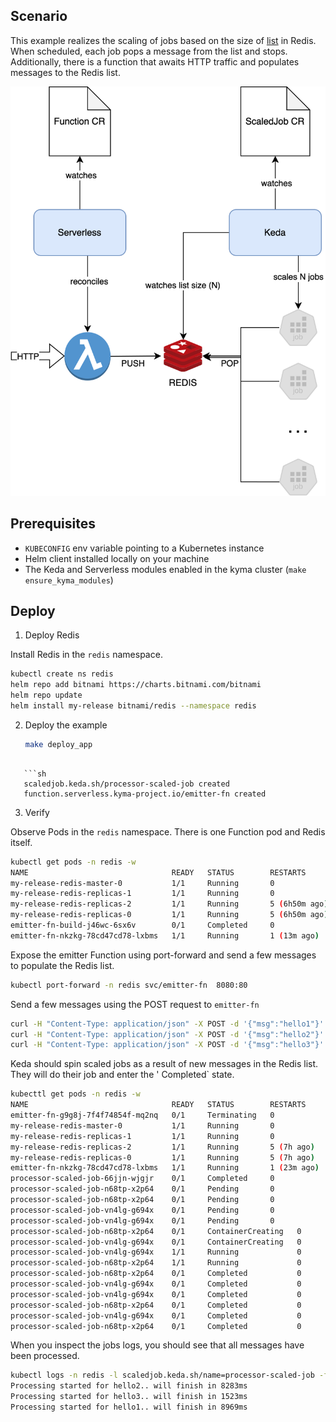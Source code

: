 ## Scenario

This example realizes the scaling of jobs based on the size of [list](https://redis.io/docs/data-types/lists/) in Redis.
When scheduled, each job pops a message from the list and stops.
Additionally, there is a function that awaits  HTTP traffic and populates messages to the Redis list.

![diagram](assets/scenario.drawio.svg)

## Prerequisites

 - `KUBECONFIG` env variable pointing to a Kubernetes instance
 - Helm client installed locally on your machine
 - The Keda and Serverless modules enabled in the kyma cluster (`make ensure_kyma_modules`)


## Deploy 

1. Deploy Redis

Install Redis in the `redis` namespace.

   ```sh
   kubectl create ns redis
   helm repo add bitnami https://charts.bitnami.com/bitnami
   helm repo update
   helm install my-release bitnami/redis --namespace redis
```

2. Deploy the example

   ```sh
   make deploy_app
```

   ```sh
   scaledjob.keda.sh/processor-scaled-job created
   function.serverless.kyma-project.io/emitter-fn created
```

3. Verify

Observe Pods in the `redis` namespace. There is one Function pod and Redis itself.
   ```sh
   kubectl get pods -n redis -w
   NAME                                READY   STATUS        RESTARTS        AGE
   my-release-redis-master-0           1/1     Running       0               9h
   my-release-redis-replicas-1         1/1     Running       0               9h
   my-release-redis-replicas-2         1/1     Running       5 (6h50m ago)   21h
   my-release-redis-replicas-0         1/1     Running       5 (6h50m ago)   21h
   emitter-fn-build-j46wc-6sx6v        0/1     Completed     0               14m
   emitter-fn-nkzkg-78cd47cd78-lxbms   1/1     Running       1 (13m ago)     14m
```

Expose the emitter Function using port-forward and send a few messages to populate the Redis list.

   ```sh
   kubectl port-forward -n redis svc/emitter-fn  8080:80
```

Send a few messages using the POST request to `emitter-fn`

   ```sh
   curl -H "Content-Type: application/json" -X POST -d '{"msg":"hello1"}' localhost:8080
   curl -H "Content-Type: application/json" -X POST -d '{"msg":"hello2"}' localhost:8080
   curl -H "Content-Type: application/json" -X POST -d '{"msg":"hello3"}' localhost:8080
```

Keda should spin scaled jobs as a result of new messages in the Redis list. They will do their job and enter the ' Completed` state.

```sh
kubecttl get pods -n redis -w 
NAME                                READY   STATUS        RESTARTS      AGE
emitter-fn-g9g8j-7f4f74854f-mq2nq   0/1     Terminating   0             21h
my-release-redis-master-0           1/1     Running       0             10h
my-release-redis-replicas-1         1/1     Running       0             10h
my-release-redis-replicas-2         1/1     Running       5 (7h ago)    21h
my-release-redis-replicas-0         1/1     Running       5 (7h ago)    21h
emitter-fn-nkzkg-78cd47cd78-lxbms   1/1     Running       1 (23m ago)   24m
processor-scaled-job-66jjn-wjgjr    0/1     Completed     0             12s
processor-scaled-job-n68tp-x2p64    0/1     Pending       0             0s
processor-scaled-job-n68tp-x2p64    0/1     Pending       0             0s
processor-scaled-job-vn4lg-g694x    0/1     Pending       0             0s
processor-scaled-job-vn4lg-g694x    0/1     Pending       0             0s
processor-scaled-job-n68tp-x2p64    0/1     ContainerCreating   0             0s
processor-scaled-job-vn4lg-g694x    0/1     ContainerCreating   0             0s
processor-scaled-job-vn4lg-g694x    1/1     Running             0             2s
processor-scaled-job-n68tp-x2p64    1/1     Running             0             2s
processor-scaled-job-n68tp-x2p64    0/1     Completed           0             3s
processor-scaled-job-vn4lg-g694x    0/1     Completed           0             3s
processor-scaled-job-vn4lg-g694x    0/1     Completed           0             5s
processor-scaled-job-n68tp-x2p64    0/1     Completed           0             5s
processor-scaled-job-vn4lg-g694x    0/1     Completed           0             6s
processor-scaled-job-n68tp-x2p64    0/1     Completed           0             6s
```

When you inspect the jobs logs, you should see that all messages have been processed.
   ```sh
   kubectl logs -n redis -l scaledjob.keda.sh/name=processor-scaled-job -f
   Processing started for hello2.. will finish in 8283ms
   Processing started for hello3.. will finish in 1523ms
   Processing started for hello1.. will finish in 8969ms
```
